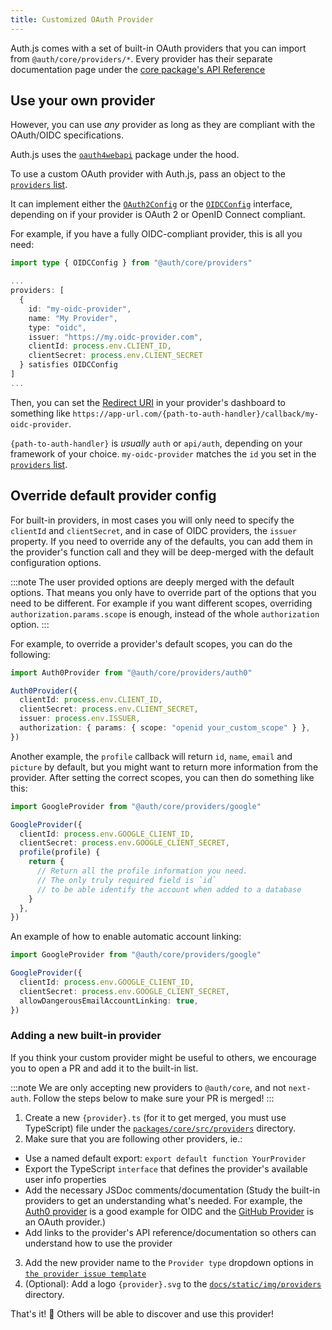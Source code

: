```yaml
---
title: Customized OAuth Provider
---
```


Auth.js comes with a set of built-in OAuth providers that you can import from `@auth/core/providers/*`. Every provider has their separate documentation page under the [core package's API Reference](/reference/core)


## Use your own provider

However, you can use _any_ provider as long as they are compliant with the OAuth/OIDC specifications.

Auth.js uses the [`oauth4webapi`](https://github.com/panva/oauth4webapi/blob/main/docs/README.md) package under the hood.

To use a custom OAuth provider with Auth.js, pass an object to the [`providers` list](/reference/core#providers).

It can implement either the [`OAuth2Config`](/reference/core/providers#oauth2configprofile) or the [`OIDCConfig`](/reference/core/providers#oidcconfigprofile) interface, depending on if your provider is OAuth 2 or OpenID Connect compliant.

For example, if you have a fully OIDC-compliant provider, this is all you need:

```ts
import type { OIDCConfig } from "@auth/core/providers"

...
providers: [
  {
    id: "my-oidc-provider",
    name: "My Provider",
    type: "oidc",
    issuer: "https://my.oidc-provider.com",
    clientId: process.env.CLIENT_ID,
    clientSecret: process.env.CLIENT_SECRET
  } satisfies OIDCConfig
]
...
```

Then, you can set the [Redirect URI](https://www.ietf.org/archive/id/draft-ietf-oauth-v2-1-07.html#name-client-redirection-endpoint) in your provider's dashboard to something like `https://app-url.com/{path-to-auth-handler}/callback/my-oidc-provider`.

`{path-to-auth-handler}` is _usually_ `auth` or `api/auth`, depending on your framework of your choice.
`my-oidc-provider` matches the `id` you set in the [`providers` list](/reference/core#providers).


## Override default provider config

For built-in providers, in most cases you will only need to specify the `clientId` and `clientSecret`, and in case of OIDC providers, the `issuer` property. If you need to override any of the defaults, you can add them in the provider's function call and they will be deep-merged with the default configuration options.

:::note
The user provided options are deeply merged with the default options. That means you only have to override part of the options that you need to be different. For example if you want different scopes, overriding `authorization.params.scope` is enough, instead of the whole `authorization` option.
:::


For example, to override a provider's default scopes, you can do the following:

```ts
import Auth0Provider from "@auth/core/providers/auth0"

Auth0Provider({
  clientId: process.env.CLIENT_ID,
  clientSecret: process.env.CLIENT_SECRET,
  issuer: process.env.ISSUER,
  authorization: { params: { scope: "openid your_custom_scope" } },
})
```

Another example, the `profile` callback will return `id`, `name`, `email` and `picture` by default, but you might want to return more information from the provider. After setting the correct scopes, you can then do something like this:

```ts
import GoogleProvider from "@auth/core/providers/google"

GoogleProvider({
  clientId: process.env.GOOGLE_CLIENT_ID,
  clientSecret: process.env.GOOGLE_CLIENT_SECRET,
  profile(profile) {
    return {
      // Return all the profile information you need.
      // The only truly required field is `id`
      // to be able identify the account when added to a database
    }
  },
})
```

An example of how to enable automatic account linking:

```ts
import GoogleProvider from "@auth/core/providers/google"

GoogleProvider({
  clientId: process.env.GOOGLE_CLIENT_ID,
  clientSecret: process.env.GOOGLE_CLIENT_SECRET,
  allowDangerousEmailAccountLinking: true,
})
```

### Adding a new built-in provider

If you think your custom provider might be useful to others, we encourage you to open a PR and add it to the built-in list.

:::note
We are only accepting new providers to `@auth/core`, and not `next-auth`. Follow the steps below to make sure your PR is merged!
:::

1. Create a new `{provider}.ts` (for it to get merged, you must use TypeScript) file under the [`packages/core/src/providers`](https://github.com/nextauthjs/next-auth/tree/main/packages/core/src/providers) directory.
2. Make sure that you are following other providers, ie.:
  - Use a named default export: `export default function YourProvider`
  - Export the TypeScript `interface` that defines the provider's available user info properties
  - Add the necessary JSDoc comments/documentation (Study the built-in providers to get an understanding what's needed. For example, the [Auth0 provider](https://github.com/nextauthjs/next-auth/blob/main/packages/core/src/providers/auth0.ts) is a good example for OIDC and the [GitHub Provider](https://github.com/nextauthjs/next-auth/blob/main/packages/core/src/providers/github.ts) is an OAuth provider.)
  - Add links to the provider's API reference/documentation so others can understand how to use the provider
3. Add the new provider name to the `Provider type` dropdown options in [`the provider issue template`](https://github.com/nextauthjs/next-auth/edit/main/.github/ISSUE_TEMPLATE/2_bug_provider.yml)
4. (Optional): Add a logo `{provider}.svg` to the [`docs/static/img/providers`](https://github.com/nextauthjs/next-auth/tree/main/docs/static/img/providers) directory.

That's it! 🎉 Others will be able to discover and use this provider!